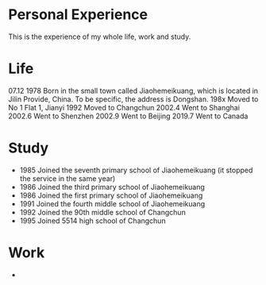 # Personal Experience

This is the experience of my whole life, work and study.

# Life


07.12 1978 Born in the small town called Jiaohemeikuang, which is located in Jilin Provide, China. To be specific, the address is Dongshan.
198x Moved to No 1 Flat 1, Jianyi
1992 Moved to Changchun
2002.4 Went to Shanghai
2002.6 Went to Shenzhen
2002.9 Went to Beijing
2019.7 Went to Canada



# Study

- 1985 Joined the seventh primary school of Jiaohemeikuang (it stopped the service in the same year)
- 1986 Joined the third primary school of Jiaohemeikuang
- 1986 Joined the first primary school of Jiaohemeikuang
- 1991 Joined the fourth middle school of Jiaohemeikuang
- 1992 Joined the 90th middle school of Changchun
- 1995 Joined 5514 high school of Changchun

# Work

- 














